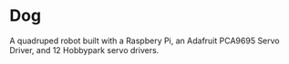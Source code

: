 # Dog
A quadruped robot built with a Raspbery Pi, an Adafruit PCA9695 Servo Driver, and 12 Hobbypark servo drivers.